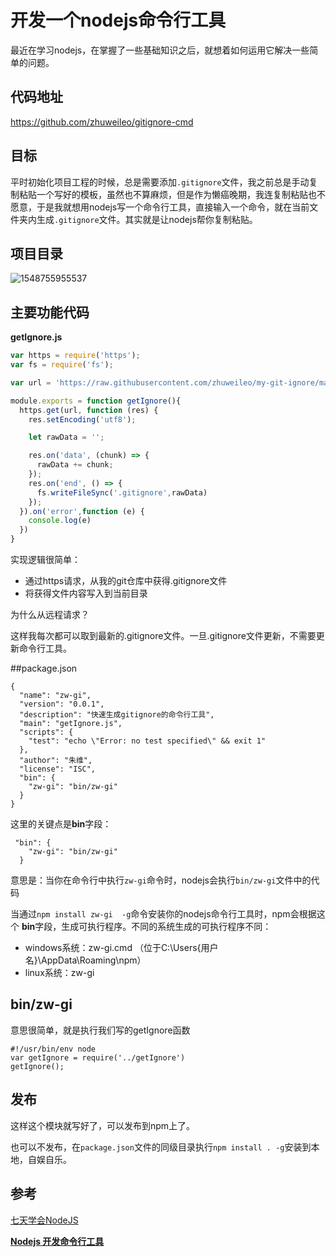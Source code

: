 # 开发一个nodejs命令行工具
最近在学习nodejs，在掌握了一些基础知识之后，就想着如何运用它解决一些简单的问题。

## 代码地址

https://github.com/zhuweileo/gitignore-cmd

## 目标
平时初始化项目工程的时候，总是需要添加`.gitignore`文件，我之前总是手动复制粘贴一个写好的模板，虽然也不算麻烦，但是作为懒癌晚期，我连复制粘贴也不愿意，于是我就想用nodejs写一个命令行工具，直接输入一个命令，就在当前文件夹内生成`.gitignore`文件。其实就是让nodejs帮你复制粘贴。

## 项目目录

![1548755955537](G:\自己的项目\blog-articals\nodejs命令行工具\assets\1548755955537.png)

##  主要功能代码

**getIgnore.js**

```js
var https = require('https');
var fs = require('fs');

var url = 'https://raw.githubusercontent.com/zhuweileo/my-git-ignore/master/.gitignore';

module.exports = function getIgnore(){
  https.get(url, function (res) {
    res.setEncoding('utf8');

    let rawData = '';

    res.on('data', (chunk) => {
      rawData += chunk;
    });
    res.on('end', () => {
      fs.writeFileSync('.gitignore',rawData)
    });
  }).on('error',function (e) {
    console.log(e)
  })
}
```

实现逻辑很简单：

- 通过https请求，从我的git仓库中获得.gitignore文件
- 将获得文件内容写入到当前目录

为什么从远程请求？

这样我每次都可以取到最新的.gitignore文件。一旦.gitignore文件更新，不需要更新命令行工具。

##package.json

```
{
  "name": "zw-gi",
  "version": "0.0.1",
  "description": "快速生成gitignore的命令行工具",
  "main": "getIgnore.js",
  "scripts": {
    "test": "echo \"Error: no test specified\" && exit 1"
  },
  "author": "朱维",
  "license": "ISC",
  "bin": {
    "zw-gi": "bin/zw-gi"
  }
}
```

这里的关键点是**bin**字段：

```
 "bin": {
    "zw-gi": "bin/zw-gi"
  }
```

意思是：当你在命令行中执行`zw-gi`命令时，nodejs会执行`bin/zw-gi`文件中的代码

当通过`npm install zw-gi  -g`命令安装你的nodejs命令行工具时，npm会根据这个 **bin**字段，生成可执行程序。不同的系统生成的可执行程序不同：

- windows系统：zw-gi.cmd （位于C:\Users\{用户名}\AppData\Roaming\npm）
- linux系统：zw-gi

## bin/zw-gi

意思很简单，就是执行我们写的getIgnore函数

```
#!/usr/bin/env node
var getIgnore = require('../getIgnore')
getIgnore();
```

## 发布

这样这个模块就写好了，可以发布到npm上了。

也可以不发布，在`package.json`文件的同级目录执行`npm install . -g`安装到本地，自娱自乐。



## 参考

[七天学会NodeJS](http://nqdeng.github.io/7-days-nodejs/)

[**Nodejs 开发命令行工具**](https://blog.csdn.net/haokur/article/details/81460973)


